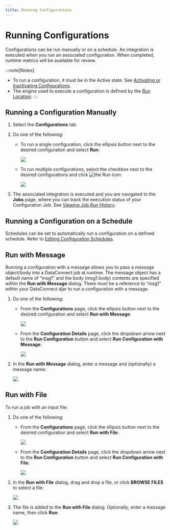 ```yaml
---
title: Running Configurations
---
```

# Running Configurations

Configurations can be run manually or on a schedule. An integration is executed when you run an associated configuration. When completed, runtime metrics will be available for review. 

:::note[Notes]
* To run a configuration, it must be in the Active state. See [Activating or Inactivating Configurations](./activating-or-inactivating-configurations).
* The engine used to execute a configuration is defined by the [Run Location](../run-locations).
:::

## Running a Configuration Manually

1. Select the **Configurations** tab.
2. Do one of the following:
   * To run a single configuration, click the ellipsis button next to the desired configuration and select **Run**:

       ![](/img/Configuration-Run1.png)

   - To run multiple configurations, select the checkbox next to the desired configurations and click <img src="/img/icons/run.png" className="icon" alt="the Run icon"/>:

       ![](/img/Configuration-Run2.png)

3. The associated integration is executed and you are navigated to the **Jobs** page, where you can track the execution status of your Configuration Job. See [Viewing Job Run History](../jobs/viewing-job-run-history).


## Running a Configuration on a Schedule

Schedules can be set to automatically run a configuration on a defined schedule. Refer to [Editing Configuration Schedules](./editing-configuration-schedules).


## Run with Message

Running a configuration with a message allows you to pass a message object/body into a DataConnect job at runtime. The message object has a default name of “msg1” and the body (msg1.body) contents are specified within the **Run with Message** dialog. There must be a reference to “msg1” within your DataConnect djar to run a configuration with a message.

1. Do one of the following:
   * From the **Configurations** page, click the ellipsis button next to the desired configuration and select **Run with Message**:

       ![](/img/Run-With-Message1.png)

   * From the **Configuration Details** page, click the dropdown arrow next to the **Run Configuration** button and select **Run Configuration with Message**:

       ![](/img/Run-With-Message2.png)

2. In the **Run with Message** dialog, enter a message and (optionally) a message name:

   ![](/img/Run-With-Message-Dialog.png)


## Run with File

To run a job with an input file:

1. Do one of the following:
   * From the **Configurations** page, click the ellipsis button next to the desired configuration and select **Run with File**:

       ![](/img/Run-With-File1.png)

   * From the **Configuration Details** page, click the dropdown arrow next to the **Run Configuration** button and select **Run Configuration with File**:

       ![](/img/Run-With-File2.png)

2. In the **Run with File** dialog, drag and drop a file, or click **BROWSE FILES** to select a file:

   ![](/img/Run-With-File-Dialog.png)
3. The file is added to the **Run with File** dialog. Optionally, enter a message name, then click **Run**:

   ![](/img/Run-With-File-Dialog2.png)
